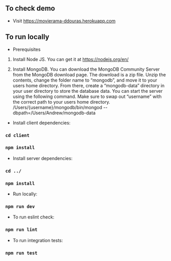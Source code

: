 ## To check demo

- Visit https://movierama-ddouras.herokuapp.com

## To run locally

- Prerequisites 
 1) Install Node JS.
    You can get it at https://nodejs.org/en/
    
 2) Install MongoDB. You can download the MongoDB Community Server from the MongoDB download page.
    The download is a zip file. Unzip the contents, change the folder name to “mongodb”, and
    move it to your users home directory. From there, create a “mongodb-data” directory in
    your user directory to store the database data.
    You can start the server using the following command. Make sure to swap out
    “username” with the correct path to your users home directory.
    /Users/{username}/mongodb/bin/mongod --dbpath=/Users/Andrew/mongodb-data

- Install client dependencies:

### `cd client`
### `npm install`

- Install server dependencies:

### `cd ../`
### `npm install`

- Run locally:
### `npm run dev`

- To run eslint check:
### `npm run lint`

- To run integration tests:
### `npm run test`

